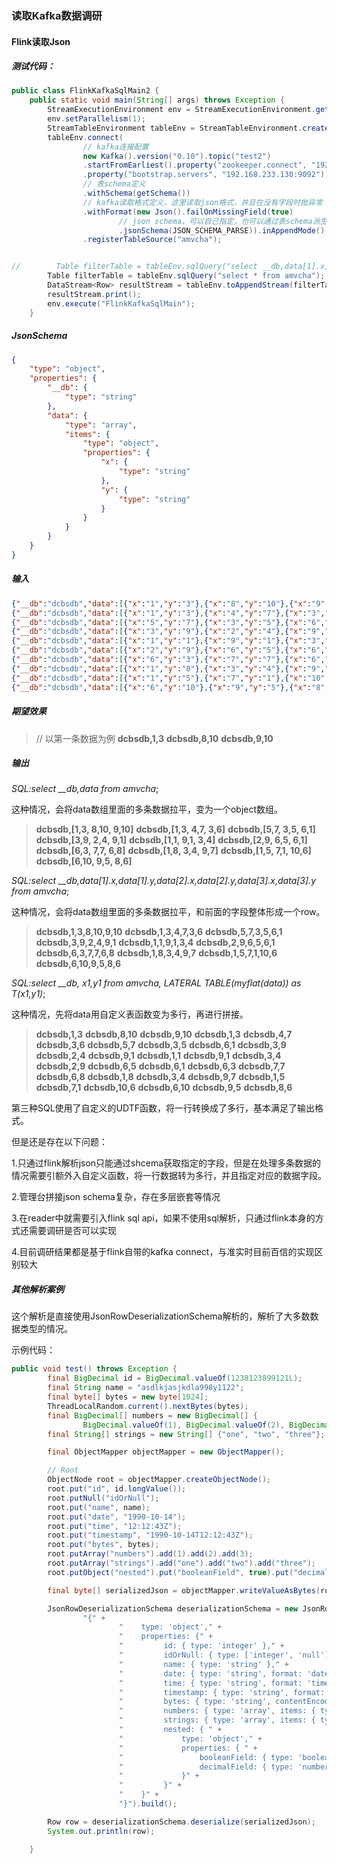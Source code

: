 ### 读取Kafka数据调研



#### Flink读取Json

##### 测试代码：

```java
public class FlinkKafkaSqlMain2 {
    public static void main(String[] args) throws Exception {
        StreamExecutionEnvironment env = StreamExecutionEnvironment.getExecutionEnvironment();
        env.setParallelism(1);
        StreamTableEnvironment tableEnv = StreamTableEnvironment.create(env);
        tableEnv.connect(
                // kafka连接配置
                new Kafka().version("0.10").topic("test2")
                .startFromEarliest().property("zookeeper.connect", "192.168.233.130:2181/kafka")
                .property("bootstrap.servers", "192.168.233.130:9092"))
                // 表schema定义
                .withSchema(getSchema())
                // kafka读取格式定义，这里读取json格式，并且在没有字段时抛异常
                .withFormat(new Json().failOnMissingField(true)
                        // json schema，可以自己指定，也可以通过表schema派生
                        .jsonSchema(JSON_SCHEMA_PARSE)).inAppendMode()
                .registerTableSource("amvcha");


//        Table filterTable = tableEnv.sqlQuery("select __db,data[1].x,data[1].y,data[2].x,data[2].y,data[3].x,data[3].y from amvcha");
        Table filterTable = tableEnv.sqlQuery("select * from amvcha");
        DataStream<Row> resultStream = tableEnv.toAppendStream(filterTable, TypeInformation.of(Row.class));
        resultStream.print();
        env.execute("FlinkKafkaSqlMain");
    }
```



##### JsonSchema

```json
{
	"type": "object",
	"properties": {
		"__db": {
			"type": "string"
		},
		"data": {
			"type": "array",
			"items": {
				"type": "object",
				"properties": {
					"x": {
						"type": "string"
					},
					"y": {
						"type": "string"
					}
				}
			}
		}
	}
}
```

##### 输入

```json
{"__db":"dcbsdb","data":[{"x":"1","y":"3"},{"x":"8","y":"10"},{"x":"9","y":"10"}]}
{"__db":"dcbsdb","data":[{"x":"1","y":"3"},{"x":"4","y":"7"},{"x":"3","y":"6"}]}
{"__db":"dcbsdb","data":[{"x":"5","y":"7"},{"x":"3","y":"5"},{"x":"6","y":"1"}]}
{"__db":"dcbsdb","data":[{"x":"3","y":"9"},{"x":"2","y":"4"},{"x":"9","y":"1"}]}
{"__db":"dcbsdb","data":[{"x":"1","y":"1"},{"x":"9","y":"1"},{"x":"3","y":"4"}]}
{"__db":"dcbsdb","data":[{"x":"2","y":"9"},{"x":"6","y":"5"},{"x":"6","y":"1"}]}
{"__db":"dcbsdb","data":[{"x":"6","y":"3"},{"x":"7","y":"7"},{"x":"6","y":"8"}]}
{"__db":"dcbsdb","data":[{"x":"1","y":"8"},{"x":"3","y":"4"},{"x":"9","y":"7"}]}
{"__db":"dcbsdb","data":[{"x":"1","y":"5"},{"x":"7","y":"1"},{"x":"10","y":"6"}]}
{"__db":"dcbsdb","data":[{"x":"6","y":"10"},{"x":"9","y":"5"},{"x":"8","y":"6"}]}
```

##### 期望效果

> // 以第一条数据为例
> **dcbsdb,1,3**
> **dcbsdb,8,10**
> **dcbsdb,9,10**

##### 输出

*SQL:select __db,data from amvcha*;

这种情况，会将data数组里面的多条数据拉平，变为一个object数组。

> **dcbsdb,[1,3, 8,10, 9,10]**
> **dcbsdb,[1,3, 4,7, 3,6]**
> **dcbsdb,[5,7, 3,5, 6,1]**
> **dcbsdb,[3,9, 2,4, 9,1]**
> **dcbsdb,[1,1, 9,1, 3,4]**
> **dcbsdb,[2,9, 6,5, 6,1]**
> **dcbsdb,[6,3, 7,7, 6,8]**
> **dcbsdb,[1,8, 3,4, 9,7]**
> **dcbsdb,[1,5, 7,1, 10,6]**
> **dcbsdb,[6,10, 9,5, 8,6]**

*SQL:select __db,data[1].x,data[1].y,data[2].x,data[2].y,data[3].x,data[3].y from amvcha*;

这种情况，会将data数组里面的多条数据拉平，和前面的字段整体形成一个row。

> **dcbsdb,1,3,8,10,9,10**
> **dcbsdb,1,3,4,7,3,6**
> **dcbsdb,5,7,3,5,6,1**
> **dcbsdb,3,9,2,4,9,1**
> **dcbsdb,1,1,9,1,3,4**
> **dcbsdb,2,9,6,5,6,1**
> **dcbsdb,6,3,7,7,6,8**
> **dcbsdb,1,8,3,4,9,7**
> **dcbsdb,1,5,7,1,10,6**
> **dcbsdb,6,10,9,5,8,6**

*SQL:select __db, x1,y1 from amvcha, LATERAL TABLE(myflat(data)) as T(x1,y1)*;

这种情况，先将data用自定义表函数变为多行，再进行拼接。

> **dcbsdb,1,3**
> **dcbsdb,8,10**
> **dcbsdb,9,10**
> **dcbsdb,1,3**
> **dcbsdb,4,7**
> **dcbsdb,3,6**
> **dcbsdb,5,7**
> **dcbsdb,3,5**
> **dcbsdb,6,1**
> **dcbsdb,3,9**
> **dcbsdb,2,4**
> **dcbsdb,9,1**
> **dcbsdb,1,1**
> **dcbsdb,9,1**
> **dcbsdb,3,4**
> **dcbsdb,2,9**
> **dcbsdb,6,5**
> **dcbsdb,6,1**
> **dcbsdb,6,3**
> **dcbsdb,7,7**
> **dcbsdb,6,8**
> **dcbsdb,1,8**
> **dcbsdb,3,4**
> **dcbsdb,9,7**
> **dcbsdb,1,5**
> **dcbsdb,7,1**
> **dcbsdb,10,6**
> **dcbsdb,6,10**
> **dcbsdb,9,5**
> **dcbsdb,8,6**

第三种SQL使用了自定义的UDTF函数，将一行转换成了多行，基本满足了输出格式。

但是还是存在以下问题：

1.只通过flink解析json只能通过shcema获取指定的字段，但是在处理多条数据的情况需要引额外入自定义函数，将一行数据转为多行，并且指定对应的数据字段。

2.管理台拼接json schema复杂，存在多层嵌套等情况

3.在reader中就需要引入flink sql api，如果不使用sql解析，只通过flink本身的方式还需要调研是否可以实现

4.目前调研结果都是基于flink自带的kafka connect，与准实时目前百信的实现区别较大



##### 其他解析案例

这个解析是直接使用JsonRowDeserializationSchema解析的，解析了大多数数据类型的情况。

示例代码：

```java
public void test() throws Exception {
		final BigDecimal id = BigDecimal.valueOf(1238123899121L);
		final String name = "asdlkjasjkdla998y1122";
		final byte[] bytes = new byte[1024];
		ThreadLocalRandom.current().nextBytes(bytes);
		final BigDecimal[] numbers = new BigDecimal[] {
				BigDecimal.valueOf(1), BigDecimal.valueOf(2), BigDecimal.valueOf(3)};
		final String[] strings = new String[] {"one", "two", "three"};

		final ObjectMapper objectMapper = new ObjectMapper();

		// Root
		ObjectNode root = objectMapper.createObjectNode();
		root.put("id", id.longValue());
		root.putNull("idOrNull");
		root.put("name", name);
		root.put("date", "1990-10-14");
		root.put("time", "12:12:43Z");
		root.put("timestamp", "1990-10-14T12:12:43Z");
		root.put("bytes", bytes);
		root.putArray("numbers").add(1).add(2).add(3);
		root.putArray("strings").add("one").add("two").add("three");
		root.putObject("nested").put("booleanField", true).put("decimalField", 12);

		final byte[] serializedJson = objectMapper.writeValueAsBytes(root);

		JsonRowDeserializationSchema deserializationSchema = new JsonRowDeserializationSchema.Builder(
				"{" +
						"    type: 'object'," +
						"    properties: {" +
						"         id: { type: 'integer' }," +
						"         idOrNull: { type: ['integer', 'null'] }," +
						"         name: { type: 'string' }," +
						"         date: { type: 'string', format: 'date' }," +
						"         time: { type: 'string', format: 'time' }," +
						"         timestamp: { type: 'string', format: 'date-time' }," +
						"         bytes: { type: 'string', contentEncoding: 'base64' }," +
						"         numbers: { type: 'array', items: { type: 'integer' } }," +
						"         strings: { type: 'array', items: { type: 'string' } }," +
						"         nested: { " +
						"             type: 'object'," +
						"             properties: { " +
						"                 booleanField: { type: 'boolean' }," +
						"                 decimalField: { type: 'number' }" +
						"             }" +
						"         }" +
						"    }" +
						"}").build();

		Row row = deserializationSchema.deserialize(serializedJson);
		System.out.println(row);

	}
```

